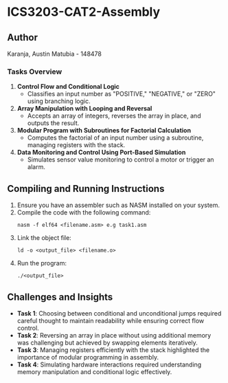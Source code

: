 
# ICS3203-CAT2-Assembly

## Author

Karanja, Austin Matubia - 148478

### Tasks Overview

1. **Control Flow and Conditional Logic**
   - Classifies an input number as "POSITIVE," "NEGATIVE," or "ZERO" using branching logic.
2. **Array Manipulation with Looping and Reversal**
   - Accepts an array of integers, reverses the array in place, and outputs the result.
3. **Modular Program with Subroutines for Factorial Calculation**
   - Computes the factorial of an input number using a subroutine, managing registers with the stack.
4. **Data Monitoring and Control Using Port-Based Simulation**
   - Simulates sensor value monitoring to control a motor or trigger an alarm.

## Compiling and Running Instructions

1. Ensure you have an assembler such as NASM installed on your system.
2. Compile the code with the following command:
   ```
   nasm -f elf64 <filename.asm> e.g task1.asm
   ```
3. Link the object file:
   ```
   ld -o <output_file> <filename.o>
   ```
4. Run the program:
   ```
   ./<output_file>
   ```

## Challenges and Insights

- **Task 1**: Choosing between conditional and unconditional jumps required careful thought to maintain readability while ensuring correct flow control.
- **Task 2**: Reversing an array in place without using additional memory was challenging but achieved by swapping elements iteratively.
- **Task 3**: Managing registers efficiently with the stack highlighted the importance of modular programming in assembly.
- **Task 4**: Simulating hardware interactions required understanding memory manipulation and conditional logic effectively.


